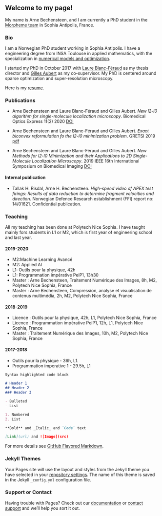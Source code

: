 ## Welcome to my page! 
My name is Arne Bechensteen, and I am currently a PhD student in the [Morpheme team](https://team.inria.fr/morpheme/) in Sophia Antipolis, France. 

### Bio

I am a Norwegian PhD student working in Sophia Antipolis. I have a engineering degree from INSA Toulouse in applied mathematics, with the specialization in [numerical models and optimization](https://www.math.insa-toulouse.fr/fr/index.html). 

I started my PhD in October 2017 with [Laure Blanc-Féraud](https://www-sop.inria.fr/members/Laure.Blanc_Feraud/) as my thesis director and [Gilles Aubert](https://math.unice.fr/~gaubert/) as my co-supervisor. My PhD is centered around sparse optimization and super-resolution microscopy. 

Here is my [resume](CVArneBechensteen.pdf). 


### Publications
- Arne Bechensteen and Laure Blanc-Féraud and Gilles Aubert. _New l2-l0 algorithm for single-molecule localization microscopy_. Biomedical Optics Express 11(2) 2020 [DOI](https://doi.org/10.1364/BOE.381666)

- Arne Bechensteen and Laure Blanc-Féraud and Gilles Aubert.  _Exact biconvex reformulation fo the l2-l0 minimization problem_.  GRETSI 2019 [pdf](https://hal.inria.fr/hal-02382369)

- Arne Bechensteen and Laure Blanc-Féraud and Gilles Aubert.  _New Methods for l2-l0 Minimization and their Applications to 2D Single-Molecule Localization Microscopy_. 2019 IEEE 16th International Symposium on Biomedical Imaging [DOI](https://doi.org/10.1109/isbi.2019.8759567)

#### Internal publication
- Tallak H. Risdal, Arne H. Bechensteen. _High-speed video of APEX test firings: Results of data reduction to determine fragment velocities and direction._ Norwegian  Defence Research establishment (FFI) report no: 14/01621. Confidential publication.


### Teaching
All my teaching has been done at Polytech Nice Sophia. I have taught mainly fors students in L1 or M2, which is first year of engineering school and last year. 
#### 2019-2020
- M2:Machine Learning Avancé
- M2: Applied AI
- L1: Outils pour la physique, 42h
- L1: Programmation impérative PeiP1, 13h30
- Master : Arne Bechensteen, Traitement Numérique des Images, 8h, M2, Polytech Nice Sophia, France
- Master : Arne Bechensteen, Compression, analyse et visualisation de contenus multimédia, 2h, M2, Polytech Nice Sophia, France

#### 2018-2019
- Licence :  Outils pour la physique, 42h, L1, Polytech Nice Sophia, France
- Licence :  Programmation impérative PeiP1, 12h, L1, Polytech Nice Sophia, France
- Master :  Traitement Numérique des Images, 10h, M2, Polytech Nice Sophia, France



#### 2017-2018
- Outils pour la physique - 36h, L1.
- Programmation imperative 1 - 29.5h, L1

```markdown
Syntax highlighted code block

# Header 1
## Header 2
### Header 3

- Bulleted
- List

1. Numbered
2. List

**Bold** and _Italic_ and `Code` text

[Link](url) and ![Image](src)
```

For more details see [GitHub Flavored Markdown](https://guides.github.com/features/mastering-markdown/).

### Jekyll Themes

Your Pages site will use the layout and styles from the Jekyll theme you have selected in your [repository settings](https://github.com/abechens/abechens.github.io/settings). The name of this theme is saved in the Jekyll `_config.yml` configuration file.

### Support or Contact

Having trouble with Pages? Check out our [documentation](https://help.github.com/categories/github-pages-basics/) or [contact support](https://github.com/contact) and we’ll help you sort it out.

